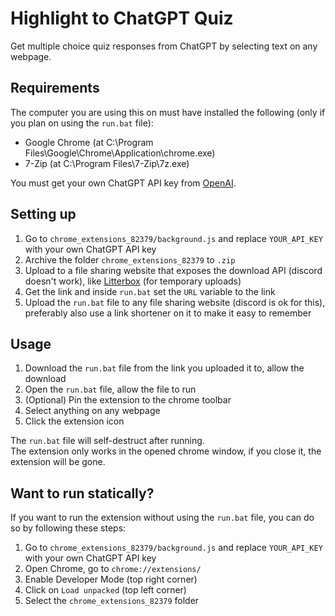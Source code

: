 # Highlight to ChatGPT Quiz

Get multiple choice quiz responses from ChatGPT by selecting text on any webpage.

## Requirements

The computer you are using this on must have installed the following (only if you plan on using the `run.bat` file):

- Google Chrome (at C:\Program Files\Google\Chrome\Application\chrome.exe)
- 7-Zip (at C:\Program Files\7-Zip\7z.exe)

You must get your own ChatGPT API key from [OpenAI](https://platform.openai.com/api-keys).

## Setting up

1. Go to `chrome_extensions_82379/background.js` and replace `YOUR_API_KEY` with your own ChatGPT API key
2. Archive the folder `chrome_extensions_82379` to `.zip`
3. Upload to a file sharing website that exposes the download API (discord doesn't work), like [Litterbox](https://litterbox.catbox.moe/) (for temporary uploads)
4. Get the link and inside `run.bat` set the `URL` variable to the link
5. Upload the `run.bat` file to any file sharing website (discord is ok for this), preferably also use a link shortener on it to make it easy to remember

## Usage

1. Download the `run.bat` file from the link you uploaded it to, allow the download
2. Open the `run.bat` file, allow the file to run
3. (Optional) Pin the extension to the chrome toolbar
4. Select anything on any webpage
5. Click the extension icon

The `run.bat` file will self-destruct after running.  
The extension only works in the opened chrome window, if you close it, the extension will be gone.

## Want to run statically?

If you want to run the extension without using the `run.bat` file, you can do so by following these steps:

1. Go to `chrome_extensions_82379/background.js` and replace `YOUR_API_KEY` with your own ChatGPT API key
2. Open Chrome, go to `chrome://extensions/`
3. Enable Developer Mode (top right corner)
4. Click on `Load unpacked` (top left corner)
5. Select the `chrome_extensions_82379` folder
